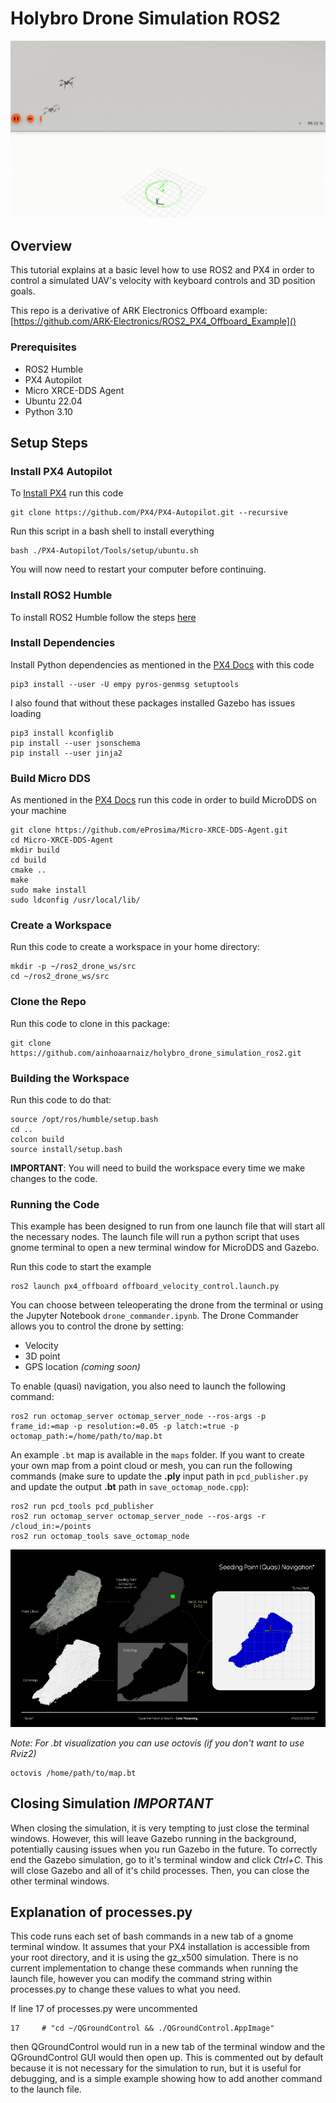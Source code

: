 # Holybro Drone Simulation ROS2

![Demo](media/demo.gif)

## Overview

This tutorial explains at a basic level how to use ROS2 and PX4 in order to control a simulated UAV's velocity with keyboard controls and 3D position goals.

This repo is a derivative of ARK Electronics Offboard example:
[https://github.com/ARK-Electronics/ROS2_PX4_Offboard_Example]()

### Prerequisites

* ROS2 Humble
* PX4 Autopilot
* Micro XRCE-DDS Agent
* Ubuntu 22.04
* Python 3.10

## Setup Steps

### Install PX4 Autopilot

To [Install PX4](https://docs.px4.io/main/en/dev_setup/dev_env_linux_ubuntu.html#simulation-and-nuttx-pixhawk-targets) run this code

```
git clone https://github.com/PX4/PX4-Autopilot.git --recursive
```

Run this script in a bash shell to install everything

```
bash ./PX4-Autopilot/Tools/setup/ubuntu.sh
```

You will now need to restart your computer before continuing.

### Install ROS2 Humble

To install ROS2 Humble follow the steps [here](https://docs.ros.org/en/humble/Installation/Ubuntu-Install-Debians.html)

### Install Dependencies

Install Python dependencies as mentioned in the [PX4 Docs](https://docs.px4.io/main/en/ros/ros2_comm.html#install-ros-2) with this code

```
pip3 install --user -U empy pyros-genmsg setuptools
```

I also found that without these packages installed Gazebo has issues loading

```
pip3 install kconfiglib
pip install --user jsonschema
pip install --user jinja2
```

### Build Micro DDS

As mentioned in the [PX4 Docs](https://docs.px4.io/main/en/ros/ros2_comm.html#setup-micro-xrce-dds-agent-client) run this code in order to build MicroDDS on your machine

```
git clone https://github.com/eProsima/Micro-XRCE-DDS-Agent.git
cd Micro-XRCE-DDS-Agent
mkdir build
cd build
cmake ..
make
sudo make install
sudo ldconfig /usr/local/lib/
```

### Create a Workspace

Run this code to create a workspace in your home directory:

```
mkdir -p ~/ros2_drone_ws/src
cd ~/ros2_drone_ws/src
```

### Clone the Repo

Run this code to clone in this package:

```
git clone https://github.com/ainhoaarnaiz/holybro_drone_simulation_ros2.git
```

### Building the Workspace

Run this code to do that:

```
source /opt/ros/humble/setup.bash
cd ..
colcon build
source install/setup.bash
```

**IMPORTANT**: You will need to build the workspace every time we make changes to the code.

### Running the Code

This example has been designed to run from one launch file that will start all the necessary nodes. The launch file will run a python script that uses gnome terminal to open a new terminal window for MicroDDS and Gazebo.

Run this code to start the example

```
ros2 launch px4_offboard offboard_velocity_control.launch.py
```

You can choose between teleoperating the drone from the terminal or using the Jupyter Notebook `drone_commander.ipynb`. The Drone Commander allows you to control the drone by setting:

* Velocity
* 3D point
* GPS location *(coming soon)*

To enable (quasi) navigation, you also need to launch the following command:

```
ros2 run octomap_server octomap_server_node --ros-args -p frame_id:=map -p resolution:=0.05 -p latch:=true -p octomap_path:=/home/path/to/map.bt
```

An example `.bt` map is available in the `maps` folder. If you want to create your own map from a point cloud or mesh, you can run the following commands (make sure to update the **.ply** input path in `pcd_publisher.py` and update the output **.bt** path in `save_octomap_node.cpp`):

```
ros2 run pcd_tools pcd_publisher
ros2 run octomap_server octomap_server_node --ros-args -r /cloud_in:=/points
ros2 run octomap_tools save_octomap_node
```

![Map Creation](media/map_creation.png)

*Note: For .bt visualization you can use octovis (if you don't want to use Rviz2)*

```
octovis /home/path/to/map.bt
```

## Closing Simulation *IMPORTANT*

When closing the simulation, it is very tempting to just close the terminal windows. However, this will leave Gazebo running in the background, potentially causing issues when you run Gazebo in the future. To correctly end the Gazebo simulation, go to it's terminal window and click *Ctrl+C*. This will close Gazebo and all of it's child processes. Then, you can close the other terminal windows.

## Explanation of processes.py

This code runs each set of bash commands in a new tab of a gnome terminal window. It assumes that your PX4 installation is accessible from your root directory, and it is using the gz_x500 simulation. There is no current implementation to change these commands when running the launch file, however you can modify the command string within processes.py to change these values to what you need.

 If line 17 of processes.py were uncommented

```
17     # "cd ~/QGroundControl && ./QGroundControl.AppImage"
```

then QGroundControl would run in a new tab of the terminal window and the QGroundControl GUI would then open up. This is commented out by default because it is not necessary for the simulation to run, but it is useful for debugging, and is a simple example showing how to add another command to the launch file.
